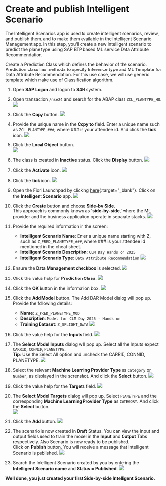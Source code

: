 # Create and publish Intelligent Scenario

The Intelligent Scenarios app is used to create intelligent scenarios, review, and publish them, and to make them available in the Intelligent Scenario Management app. In this step, you’ll create a new intelligent scenario to predict the plane type using SAP BTP based ML service Data Attribute Recommendation.

Create a Prediction Class which defines the behavior of the scenario. Prediction class has methods to specify Inference type and ML Template for Data Attribute Recommendation. For this use case, we will use generic template which make use of Classification algorithm.

1. Open **SAP Logon** and logon to **S4H** system.
2. Open transaction `/nse24` and search for the ABAP class `ZCL_PLANTYPE_HO`.
   ![](./images/1.png)

3. Click the **Copy** button.
   ![](./images/2.png)

4. Provide the unique name in the **Copy to** field. Enter a unique name such as `ZCL_PLANTYPE_###`, where ### is your attendee id. And click the **tick** icon.
   ![](./images/3.png)

5. Click the **Local Object** button.<br/>
   ![](./images/4.png)

6. The class is created in **Inactive** status. Click the **Display** button.
   ![](./images/5.png)

7. Click the **Activate** icon.
   ![](./images/6.png)

8. Click the **tick** icon.
   ![](./images/7.png)

9. Open the Fiori Launchpad by clicking [here](https://18.214.3.29:44301/sap/bc/ui5_ui5/ui2/ushell/shells/abap/FioriLaunchpad.html?sap-client=100&sap-language=EN#Shell-home){:target="\_blank"}. Click on the **Intelligent Scenario** app.
   ![](../ISLM_with_SAPGenAI/images/IntelligentScenariosApp.png)

10. Click the **Create** button and choose **Side-by Side**. <br/> This approach is commonly known as '**side-by-side**,' where the ML provider and the business application operate in separate stacks.
    ![](./images/9.png)

11. Provide the required information in the screen:
    - **Intelligent Scenario Name**: Enter a unique name starting with Z, such as `Z_PRED_PLANETYPE_###`, where ### is your attendee id mentioned in the cheat sheet.
    - **Intelligent Scenario Description**: `CLM Day Hands on 2025`
    - **Intelligent Scenario Type**: `Data Attribute Recommendation`
    ![](./images/create1.png)

12. Ensure the **Data Management checkbox** is selected.
![](./images/create2.png)

13. Click the value help for **Prediction Class**.
    ![](./images/create3.png)

14. Click the **OK** button in the information box.
    ![](./images/create4.png)

15. Click the **Add Model** button. The Add DAR Model dialog will pop up. Provide the following details:
    - **Name**: `Z_PRED_PLANETYPE_MOD`
    - **Description**: `Model for CLM Day 2025 - Hands on`
    - **Training Dataset**: `Z_SFLIGHT_DATA`
    ![](./images/create15.png)

16. Click the value help for the **Inputs** field.
    ![](./images/create16.png)

17. The **Select Model Inputs** dialog will pop up. Select all the Inputs expect `CARRID`, `CONNID`, `PLANETYPE`. <br/> **Tip**: Use the Select All option and uncheck the CARRID, CONNID, PLANETYPE.
    ![](./images/create17.png)

18. Select the relevant **Machine Learning Provider Type** as `Category` or `Number`, as displayed in the screnshot. And click the **Select** button.
    ![](./images/create18.png)

19. Click the value help for the **Targets** field.
    ![](./images/create19.png)

20. The **Select Model Targets** dialog will pop up. Select `PLANETYPE` and the corresponding **Machine Learning Provider Type** as `CATEGORY`. And click the **Select** button.<br/>
    ![](./images/create20.png)

21. Click the **Add** button.
    ![](./images/create21.png)

22. The scenario is now created in **Draft** Status. You can view the input and output fields used to train the model in the **Input** and **Output** Tabs respectively. Also Scenario is now ready to be published.<br/> Click on **Publish** button. You will receive a message that Intelligent Scenario is published.
    ![](./images/create6.png)

23. Search the Intelligent Scenario created by you by entering the **Intelligent Scenario name** and **Status = Published**.
    ![](./images/create7.png)

**Well done, you just created your first Side-by-side Intelligent Scenario.**
